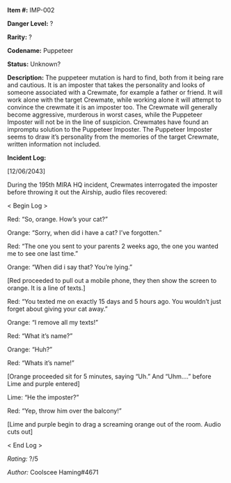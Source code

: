 **Item #:** 
IMP-002

**Danger Level:** ?

**Rarity:** ?

**Codename:** 
Puppeteer

**Status:**
Unknown?

**Description:** 
The puppeteer mutation is hard to find, both from it being rare and cautious. It is an imposter that takes the personality and looks of someone associated with a Crewmate, for example a father or friend. It will work alone with the target Crewmate, while working alone it will attempt to convince the crewmate it is an imposter too. The Crewmate will generally become aggressive, murderous in worst cases, while the Puppeteer Imposter will not be in the line of suspicion. Crewmates have found an impromptu solution to the Puppeteer Imposter. The Puppeteer Imposter seems to draw it’s personality from the memories of the target Crewmate, written information not included.

**Incident Log:**

[12/06/2043]

During the 195th MIRA HQ incident, Crewmates interrogated the imposter before throwing it out the Airship, audio files recovered:

< Begin Log >

Red: “So, orange. How’s your cat?”

Orange: “Sorry, when did i have a cat? I’ve forgotten.”

Red: “The one you sent to your parents 2 weeks ago, the one you wanted me to see one last time.”

Orange: “When did i say that? You’re lying.”

[Red proceeded to pull out a mobile phone, they then show the screen to orange. It is a line of texts.]

Red: “You texted me on exactly 15 days and 5 hours ago. You wouldn’t just forget about giving your cat away.”

Orange: “I remove all my texts!”

Red: “What it’s name?”

Orange: “Huh?”

Red: “Whats it’s name!”

[Orange proceeded sit for 5 minutes, saying “Uh.” And “Uhm....” before Lime and purple entered]

Lime: “He the imposter?”

Red: “Yep, throw him over the balcony!”

[Lime and purple begin to drag a screaming orange out of the room. Audio cuts out]

< End Log >

*Rating:*
?/5

*Author:*
Coolscee Haming#4671